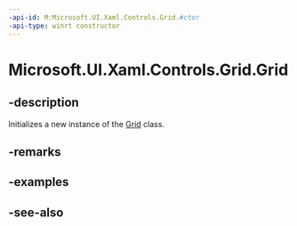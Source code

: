 ```yaml
---
-api-id: M:Microsoft.UI.Xaml.Controls.Grid.#ctor
-api-type: winrt constructor
---
```


<!-- Method syntax
public Grid()
-->

# Microsoft.UI.Xaml.Controls.Grid.Grid

## -description
Initializes a new instance of the [Grid](grid.md) class.

## -remarks

## -examples

## -see-also
